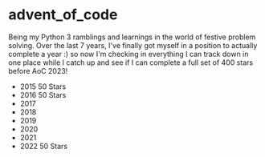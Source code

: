 # advent_of_code

Being my Python 3 ramblings and learnings in the world of festive problem solving. Over the last 7 years, I've finally got myself in a position to actually complete a year :) so now I'm checking in everything I can track down in one place while I catch up and see if I can complete a full set of 400 stars before AoC 2023!

- 2015 50 Stars
- 2016 50 Stars
- 2017
- 2018
- 2019
- 2020
- 2021
- 2022 50 Stars
